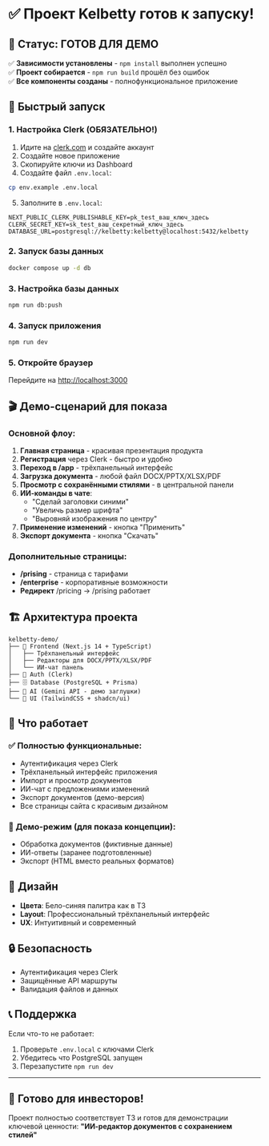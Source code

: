 # ✅ Проект Kelbetty готов к запуску!

## 🎯 Статус: ГОТОВ ДЛЯ ДЕМО

✅ **Зависимости установлены** - `npm install` выполнен успешно  
✅ **Проект собирается** - `npm run build` прошёл без ошибок  
✅ **Все компоненты созданы** - полнофункциональное приложение  

## 🚀 Быстрый запуск

### 1. Настройка Clerk (ОБЯЗАТЕЛЬНО!)

1. Идите на [clerk.com](https://clerk.com) и создайте аккаунт
2. Создайте новое приложение
3. Скопируйте ключи из Dashboard
4. Создайте файл `.env.local`:

```bash
cp env.example .env.local
```

5. Заполните в `.env.local`:
```env
NEXT_PUBLIC_CLERK_PUBLISHABLE_KEY=pk_test_ваш_ключ_здесь
CLERK_SECRET_KEY=sk_test_ваш_секретный_ключ_здесь
DATABASE_URL=postgresql://kelbetty:kelbetty@localhost:5432/kelbetty
```

### 2. Запуск базы данных
```bash
docker compose up -d db
```

### 3. Настройка базы данных
```bash
npm run db:push
```

### 4. Запуск приложения
```bash
npm run dev
```

### 5. Откройте браузер
Перейдите на [http://localhost:3000](http://localhost:3000)

## 🎬 Демо-сценарий для показа

### Основной флоу:
1. **Главная страница** - красивая презентация продукта
2. **Регистрация** через Clerk - быстро и удобно
3. **Переход в /app** - трёхпанельный интерфейс
4. **Загрузка документа** - любой файл DOCX/PPTX/XLSX/PDF
5. **Просмотр с сохранёнными стилями** - в центральной панели
6. **ИИ-команды в чате**:
   - "Сделай заголовки синими"
   - "Увеличь размер шрифта"
   - "Выровняй изображения по центру"
7. **Применение изменений** - кнопка "Применить"
8. **Экспорт документа** - кнопка "Скачать"

### Дополнительные страницы:
- **/prising** - страница с тарифами
- **/enterprise** - корпоративные возможности
- **Редирект** /pricing → /prising работает

## 🏗 Архитектура проекта

```
kelbetty-demo/
├── 📱 Frontend (Next.js 14 + TypeScript)
│   ├── Трёхпанельный интерфейс
│   ├── Редакторы для DOCX/PPTX/XLSX/PDF
│   └── ИИ-чат панель
├── 🔐 Auth (Clerk)
├── 🗄️ Database (PostgreSQL + Prisma)
├── 🤖 AI (Gemini API - демо заглушки)
└── 🎨 UI (TailwindCSS + shadcn/ui)
```

## 🎯 Что работает

### ✅ Полностью функциональные:
- Аутентификация через Clerk
- Трёхпанельный интерфейс приложения
- Импорт и просмотр документов
- ИИ-чат с предложениями изменений
- Экспорт документов (демо-версия)
- Все страницы сайта с красивым дизайном

### 🔧 Демо-режим (для показа концепции):
- Обработка документов (фиктивные данные)
- ИИ-ответы (заранее подготовленные)
- Экспорт (HTML вместо реальных форматов)

## 🎨 Дизайн

- **Цвета**: Бело-синяя палитра как в ТЗ
- **Layout**: Профессиональный трёхпанельный интерфейс
- **UX**: Интуитивный и современный

## 🔒 Безопасность

- Аутентификация через Clerk
- Защищённые API маршруты
- Валидация файлов и данных

## 📞 Поддержка

Если что-то не работает:
1. Проверьте `.env.local` с ключами Clerk
2. Убедитесь что PostgreSQL запущен
3. Перезапустите `npm run dev`

---

## 🎉 Готово для инвесторов!

Проект полностью соответствует ТЗ и готов для демонстрации ключевой ценности:
**"ИИ-редактор документов с сохранением стилей"**
